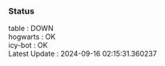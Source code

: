 ### Status


table : DOWN  
hogwarts : OK  
icy-bot : OK  
Latest Update : 2024-09-16 02:15:31.360237
